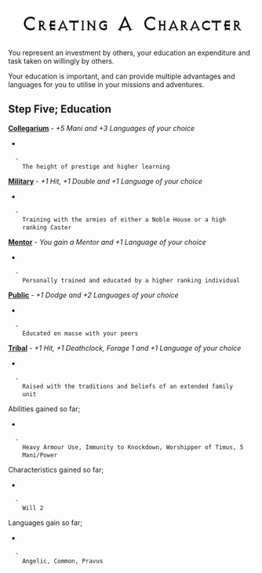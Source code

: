 

<div class="center" style="width: auto; margin-left: auto; margin-right: auto;">

![<File:CharGen.jpg>](CharGen.jpg "File:CharGen.jpg")

</div>

You represent an investment by others, your education an expenditure and
task taken on willingly by others.

Your education is important, and can provide multiple advantages and
languages for you to utilise in your missions and adventures.

## **Step Five; Education**

**[Collegarium](GoldAngelEarthDITiC "wikilink")** - *+5 Mani and +3
Languages of your choice*

  -

      -
        The height of prestige and higher learning

**[Military](GoldAngelEarthDITiM "wikilink")** - *+1 Hit, +1 Double and
+1 Language of your choice*

  -

      -
        Training with the armies of either a Noble House or a high
        ranking Caster

**[Mentor](GoldAngelEarthDITiMe "wikilink")** - *You gain a Mentor and
+1 Language of your choice*

  -

      -
        Personally trained and educated by a higher ranking individual

**[Public](GoldAngelEarthDITiP "wikilink")** - *+1 Dodge and +2
Languages of your choice*

  -

      -
        Educated en masse with your peers

**[Tribal](GoldAngelEarthDITiT "wikilink")** - *+1 Hit, +1 Deathclock,
Forage 1 and +1 Language of your choice*

  -

      -
        Raised with the traditions and beliefs of an extended family
        unit

Abilities gained so far;

  -

      -
        Heavy Armour Use, Immunity to Knockdown, Worshipper of Timus, 5
        Mani/Power

Characteristics gained so far;

  -

      -
        Will 2

Languages gain so far;

  -

      -
        Angelic, Common, Pravus